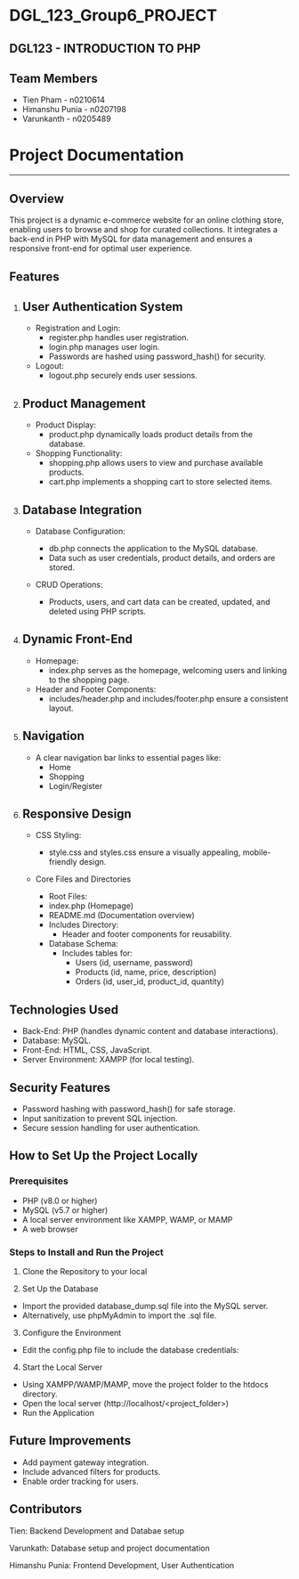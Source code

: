 # DGL_123_Group6_PROJECT

## DGL123 - INTRODUCTION TO PHP

## Team Members

- Tien Pham - n0210614
- Himanshu Punia - n0207198
- Varunkanth - n0205489

# Project Documentation

---

## Overview

This project is a dynamic e-commerce website for an online clothing store, enabling users to browse and shop for curated collections. It integrates a back-end in PHP with MySQL for data management and ensures a responsive front-end for optimal user experience.

## Features

1. ## User Authentication System
   - Registration and Login:
     - register.php handles user registration.
     - login.php manages user login.
     - Passwords are hashed using password_hash() for security.
   - Logout:
     - logout.php securely ends user sessions.
2. ## Product Management
   - Product Display:
     - product.php dynamically loads product details from the database.
   - Shopping Functionality:
     - shopping.php allows users to view and purchase available products.
     - cart.php implements a shopping cart to store selected items.
3. ## Database Integration

   - Database Configuration:
     - db.php connects the application to the MySQL database.
     - Data such as user credentials, product details, and orders are stored.

   - CRUD Operations:
     - Products, users, and cart data can be created, updated, and deleted using PHP scripts.

4. ## Dynamic Front-End
   - Homepage:
     - index.php serves as the homepage, welcoming users and linking to the shopping page.
   - Header and Footer Components:
     - includes/header.php and includes/footer.php ensure a consistent layout.
5. ## Navigation
   - A clear navigation bar links to essential pages like:
     - Home
     - Shopping
     - Login/Register
6. ## Responsive Design

   - CSS Styling:
     - style.css and styles.css ensure a visually appealing, mobile-friendly design.

   - Core Files and Directories
     - Root Files:
     - index.php (Homepage)
     - README.md (Documentation overview)
     - Includes Directory:
       - Header and footer components for reusability.
     - Database Schema:
       - Includes tables for:
         - Users (id, username, password)
         - Products (id, name, price, description)
         - Orders (id, user_id, product_id, quantity)

## Technologies Used

   - Back-End: PHP (handles dynamic content and database interactions).
   - Database: MySQL.
   - Front-End: HTML, CSS, JavaScript.
   - Server Environment: XAMPP (for local testing).

## Security Features

   - Password hashing with password_hash() for safe storage.
   - Input sanitization to prevent SQL injection.
   - Secure session handling for user authentication.

## How to Set Up the Project Locally
### Prerequisites
- PHP (v8.0 or higher)
- MySQL (v5.7 or higher)
- A local server environment like XAMPP, WAMP, or MAMP
- A web browser
  
### Steps to Install and Run the Project
1. Clone the Repository to your local 

2. Set Up the Database

- Import the provided database_dump.sql file into the MySQL server.
- Alternatively, use phpMyAdmin to import the .sql file.
  
3. Configure the Environment

- Edit the config.php file to include the database credentials:

<?php
define('DB_HOST', 'localhost');
define('DB_USER', 'your-username');
define('DB_PASS', 'your-password');
define('DB_NAME', 'database_name');
?>

4. Start the Local Server

- Using XAMPP/WAMP/MAMP, move the project folder to the htdocs directory.
- Open the local server (http://localhost/<project_folder>)
- Run the Application

## Future Improvements

   - Add payment gateway integration.
   - Include advanced filters for products.
   - Enable order tracking for users.
     
## Contributors
Tien: Backend Development and Databae setup

Varunkath: Database setup and project documentation

Himanshu Punia: Frontend Development, User Authentication
